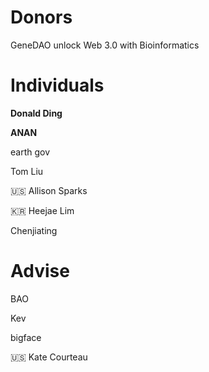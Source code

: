 # Donors

GeneDAO unlock Web 3.0 with Bioinformatics

# Individuals

**Donald Ding**

**ANAN**

earth gov

Tom Liu

🇺🇸 Allison Sparks

🇰🇷 Heejae Lim

Chenjiating


# Advise

BAO

Kev

bigface

🇺🇸 Kate Courteau
